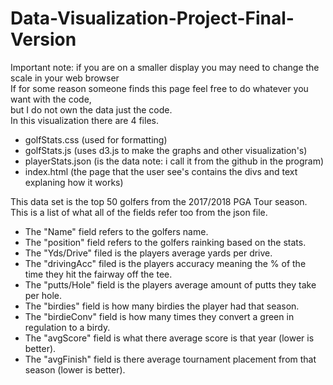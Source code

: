 # Data-Visualization-Project-Final-Version
Important note: if you are on a smaller display you may need to change the scale in your web browser<br />
If for some reason someone finds this page feel free to do whatever you want with the code, <br />
but I do not own the data just the code. <br />
In this visualization there are 4 files. <br />
<ul>
  <li>golfStats.css (used for formatting)</li>
  <li>golfStats.js (uses d3.js to make the graphs and other visualization's)</li>
  <li>playerStats.json (is the data note: i call it from the github in the program)</li>
  <li>index.html (the page that the user see's contains the divs and text explaning how it works)</li>
</ul>
This data set is the top 50 golfers from the 2017/2018 PGA Tour season. <br />
This is a list of what all of the fields refer too from the json file.
<ul>
  <li>The "Name" field refers to the golfers name.</li>
  <li>The "position" field refers to the golfers rainking based on the stats.</li>
  <li>The "Yds/Drive" filed is the players average yards per drive.</li>
  <li>The "drivingAcc" filed is the players accuracy meaning the % of the time they hit the fairway off the tee.</li>
  <li>The "putts/Hole" field is the players average amount of putts they take per hole.</li>
  <li>The "birdies" field is how many birdies the player had that season.</li>
  <li>The "birdieConv" field is how many times they convert a green in regulation to a birdy.</li>
  <li>The "avgScore" field is what there average score is that year (lower is better).</li>
  <li>The "avgFinish" field is there average tournament placement from that season (lower is better).</li>
</ul>
